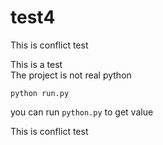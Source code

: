 # test4
This is conflict test</br>

This is a test</br>
The project is not real python

```
python run.py
```

you can run ``python.py`` to get value

This is conflict test</br>

